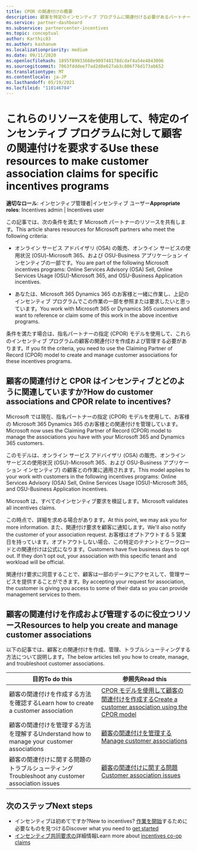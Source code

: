```yaml
---
title: CPOR の関連付けの概要
description: 顧客を特定のインセンティブ プログラムに関連付ける必要があるパートナー向けリソースについては、「指名パートナーの指定 (CPOR) モデル」を参照してください。
ms.service: partner-dashboard
ms.subservice: partnercenter-incentives
ms.topic: conceptual
author: Karthic83
ms.author: kashanum
ms.localizationpriority: medium
ms.date: 09/11/2020
ms.openlocfilehash: 1895f89933668e909748178dcdaf4a54e4843096
ms.sourcegitcommit: 7063fdddee77ad2d8e627ab3c806f76d173ab652
ms.translationtype: MT
ms.contentlocale: ja-JP
ms.lasthandoff: 05/19/2021
ms.locfileid: "110146784"
---
```

# <a name="use-these-resources-to-make-customer-association-claims-for-specific-incentives-programs"></a><span data-ttu-id="f43e0-103">これらのリソースを使用して、特定のインセンティブ プログラムに対して顧客の関連付けを要求する</span><span class="sxs-lookup"><span data-stu-id="f43e0-103">Use these resources to make customer association claims for specific incentives programs</span></span>

<span data-ttu-id="f43e0-104">**適切なロール**: インセンティブ管理者|インセンティブ ユーザー</span><span class="sxs-lookup"><span data-stu-id="f43e0-104">**Appropriate roles**: Incentives admin | Incentives user</span></span>

<span data-ttu-id="f43e0-105">この記事では、次の条件を満たす Microsoft パートナーのリソースを共有します。</span><span class="sxs-lookup"><span data-stu-id="f43e0-105">This article shares resources for Microsoft partners who meet the following criteria:</span></span>

- <span data-ttu-id="f43e0-106">オンライン サービス アドバイザリ (OSA) の販売、オンライン サービスの使用状況 (OSU)-Microsoft 365、および OSU-Business アプリケーション インセンティブの一部です。</span><span class="sxs-lookup"><span data-stu-id="f43e0-106">You are part of the following Microsoft incentives programs: Online Services Advisory (OSA) Sell, Online Services Usage (OSU)-Microsoft 365, and OSU-Business Application incentives.</span></span>

- <span data-ttu-id="f43e0-107">あなたは、Microsoft 365 Dynamics 365 のお客様と一緒に作業し、上記のインセンティブ プログラムでこの作業の一部を参照または要求したいと思っています。</span><span class="sxs-lookup"><span data-stu-id="f43e0-107">You work with Microsoft 365 or Dynamics 365 customers and want to reference or claim some of this work in the above incentive programs.</span></span>

<span data-ttu-id="f43e0-108">条件を満たす場合は、指名パートナーの指定 (CPOR) モデルを使用して、これらのインセンティブ プログラムの顧客の関連付けを作成および管理する必要があります。</span><span class="sxs-lookup"><span data-stu-id="f43e0-108">If you fit the criteria, you need to use the Claiming Partner of Record (CPOR) model to create and manage customer associations for these incentives programs.</span></span>
 
## <a name="how-do-customer-associations-and-cpor-relate-to-incentives"></a><span data-ttu-id="f43e0-109">顧客の関連付けと CPOR はインセンティブとどのように関連していますか?</span><span class="sxs-lookup"><span data-stu-id="f43e0-109">How do customer associations and CPOR relate to incentives?</span></span>

<span data-ttu-id="f43e0-110">Microsoft では現在、指名パートナーの指定 (CPOR) モデルを使用して、お客様の Microsoft 365 Dynamics 365 のお客様との関連付けを管理しています。</span><span class="sxs-lookup"><span data-stu-id="f43e0-110">Microsoft now uses the Claiming Partner of Record (CPOR) model to manage the associations you have with your Microsoft 365 and Dynamics 365 customers.</span></span>

<span data-ttu-id="f43e0-111">このモデルは、オンライン サービス アドバイザリ (OSA) の販売、オンライン サービスの使用状況 (OSU)-Microsoft 365、および OSU-Business アプリケーション インセンティブ) の顧客との作業に適用されます。</span><span class="sxs-lookup"><span data-stu-id="f43e0-111">This model applies to your work with customers in the following incentives programs: Online Services Advisory (OSA) Sell, Online Services Usage (OSU)-Microsoft 365, and OSU-Business Application incentives.</span></span>

<span data-ttu-id="f43e0-112">Microsoft は、すべてのインセンティブ要求を検証します。</span><span class="sxs-lookup"><span data-stu-id="f43e0-112">Microsoft validates all incentives claims.</span></span>

<span data-ttu-id="f43e0-113">この時点で、詳細を求める場合があります。</span><span class="sxs-lookup"><span data-stu-id="f43e0-113">At this point, we may ask you for more information.</span></span> <span data-ttu-id="f43e0-114">また、関連付け要求を顧客に通知します。</span><span class="sxs-lookup"><span data-stu-id="f43e0-114">We'll also notify the customer of your association request.</span></span> <span data-ttu-id="f43e0-115">お客様はオプトアウトする 5 営業日を持っています。オプトアウトしない場合、この特定のテナントとワークロードとの関連付けは公式になります。</span><span class="sxs-lookup"><span data-stu-id="f43e0-115">Customers have five business days to opt out. If they don't opt out, your association with this specific tenant and workload will be official.</span></span>

<span data-ttu-id="f43e0-116">関連付け要求に同意することで、顧客は一部のデータにアクセスして、管理サービスを提供することができます。</span><span class="sxs-lookup"><span data-stu-id="f43e0-116">By accepting your request for association, the customer is giving you access to some of their data so you can provide management services to them.</span></span> 

## <a name="resources-to-help-you-create-and-manage-customer-associations"></a><span data-ttu-id="f43e0-117">顧客の関連付けを作成および管理するのに役立つリソース</span><span class="sxs-lookup"><span data-stu-id="f43e0-117">Resources to help you create and manage customer associations</span></span>

<span data-ttu-id="f43e0-118">以下の記事では、顧客との関連付けを作成、管理、トラブルシューティングする方法について説明します。</span><span class="sxs-lookup"><span data-stu-id="f43e0-118">The below articles tell you how to create, manage, and troubleshoot customer associations.</span></span>

|  <span data-ttu-id="f43e0-119">**目的**</span><span class="sxs-lookup"><span data-stu-id="f43e0-119">**To do this**</span></span>  |  <span data-ttu-id="f43e0-120">**参照先**</span><span class="sxs-lookup"><span data-stu-id="f43e0-120">**Read this**</span></span>  |
|--------------|-----------|
| <span data-ttu-id="f43e0-121">顧客の関連付けを作成する方法を確認する</span><span class="sxs-lookup"><span data-stu-id="f43e0-121">Learn how to create a customer association</span></span>  | [<span data-ttu-id="f43e0-122">CPOR モデルを使用して顧客の関連付けを作成する</span><span class="sxs-lookup"><span data-stu-id="f43e0-122">Create a customer association using the CPOR model</span></span>](submit-osa-claim.md)  |
|<span data-ttu-id="f43e0-123">顧客の関連付けを管理する方法を理解する</span><span class="sxs-lookup"><span data-stu-id="f43e0-123">Understand how to manage your customer associations</span></span>  | [<span data-ttu-id="f43e0-124">顧客の関連付けを管理する</span><span class="sxs-lookup"><span data-stu-id="f43e0-124">Manage customer associations</span></span>](incentives-manage-customer-associations.md)  |
|<span data-ttu-id="f43e0-125">顧客の関連付けに関する問題のトラブルシューティング</span><span class="sxs-lookup"><span data-stu-id="f43e0-125">Troubleshoot any customer association issues</span></span>  | [<span data-ttu-id="f43e0-126">顧客の関連付けに関する問題</span><span class="sxs-lookup"><span data-stu-id="f43e0-126">Customer association issues</span></span>](incentives-customer-association-issues.md)  |

## <a name="next-steps"></a><span data-ttu-id="f43e0-127">次のステップ</span><span class="sxs-lookup"><span data-stu-id="f43e0-127">Next steps</span></span>

- <span data-ttu-id="f43e0-128">インセンティブは初めてですか?</span><span class="sxs-lookup"><span data-stu-id="f43e0-128">New to incentives?</span></span> <span data-ttu-id="f43e0-129">[作業を開始](incentives-get-started-intro.md)するために必要なものを見つける</span><span class="sxs-lookup"><span data-stu-id="f43e0-129">Discover what you need to [get started](incentives-get-started-intro.md)</span></span>
- <span data-ttu-id="f43e0-130">[インセンティブ共同要求の](claims-overview.md)詳細情報</span><span class="sxs-lookup"><span data-stu-id="f43e0-130">Learn more about [incentives co-op claims](claims-overview.md)</span></span>
